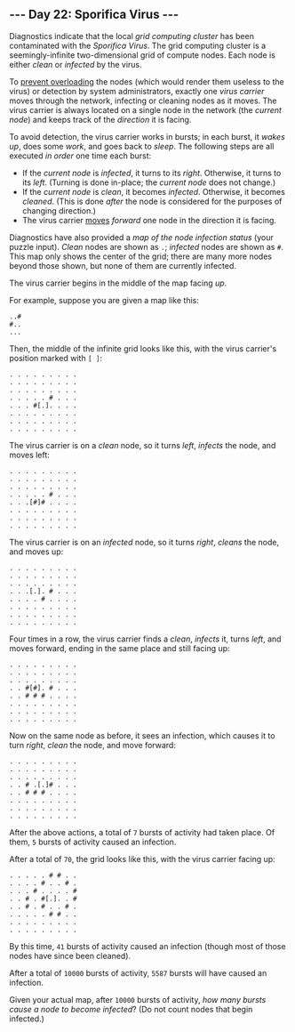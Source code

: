 ## \--- Day 22: Sporifica Virus ---

Diagnostics indicate that the local *grid computing cluster* has been
contaminated with the *Sporifica Virus*. The grid computing cluster is a
seemingly-infinite two-dimensional grid of compute nodes. Each node is
either *clean* or *infected* by the virus.

To [prevent
overloading](https://en.wikipedia.org/wiki/Morris_worm#The_mistake) the
nodes (which would render them useless to the virus) or detection by
system administrators, exactly one *virus carrier* moves through the
network, infecting or cleaning nodes as it moves. The virus carrier is
always located on a single node in the network (the *current node*) and
keeps track of the *direction* it is facing.

To avoid detection, the virus carrier works in bursts; in each burst, it
*wakes up*, does some *work*, and goes back to *sleep*. The following
steps are all executed *in order* one time each burst:

  - If the *current node* is *infected*, it turns to its *right*.
    Otherwise, it turns to its *left*. (Turning is done in-place; the
    *current node* does not change.)
  - If the *current node* is *clean*, it becomes *infected*. Otherwise,
    it becomes *cleaned*. (This is done *after* the node is considered
    for the purposes of changing direction.)
  - The virus carrier
    [moves](https://www.youtube.com/watch?v=2vj37yeQQHg) *forward* one
    node in the direction it is facing.

Diagnostics have also provided a *map of the node infection status*
(your puzzle input). *Clean* nodes are shown as `.`; *infected* nodes
are shown as `#`. This map only shows the center of the grid; there are
many more nodes beyond those shown, but none of them are currently
infected.

The virus carrier begins in the middle of the map facing *up*.

For example, suppose you are given a map like this:

    ..#
    #..
    ...

Then, the middle of the infinite grid looks like this, with the virus
carrier's position marked with `[ ]`:

    . . . . . . . . .
    . . . . . . . . .
    . . . . . . . . .
    . . . . . # . . .
    . . . #[.]. . . .
    . . . . . . . . .
    . . . . . . . . .
    . . . . . . . . .

The virus carrier is on a *clean* node, so it turns *left*, *infects*
the node, and moves left:

    . . . . . . . . .
    . . . . . . . . .
    . . . . . . . . .
    . . . . . # . . .
    . . .[#]# . . . .
    . . . . . . . . .
    . . . . . . . . .
    . . . . . . . . .

The virus carrier is on an *infected* node, so it turns *right*,
*cleans* the node, and moves up:

    . . . . . . . . .
    . . . . . . . . .
    . . . . . . . . .
    . . .[.]. # . . .
    . . . . # . . . .
    . . . . . . . . .
    . . . . . . . . .
    . . . . . . . . .

Four times in a row, the virus carrier finds a *clean*, *infects* it,
turns *left*, and moves forward, ending in the same place and still
facing up:

    . . . . . . . . .
    . . . . . . . . .
    . . . . . . . . .
    . . #[#]. # . . .
    . . # # # . . . .
    . . . . . . . . .
    . . . . . . . . .
    . . . . . . . . .

Now on the same node as before, it sees an infection, which causes it to
turn *right*, *clean* the node, and move forward:

    . . . . . . . . .
    . . . . . . . . .
    . . . . . . . . .
    . . # .[.]# . . .
    . . # # # . . . .
    . . . . . . . . .
    . . . . . . . . .
    . . . . . . . . .

After the above actions, a total of `7` bursts of activity had taken
place. Of them, `5` bursts of activity caused an infection.

After a total of `70`, the grid looks like this, with the virus carrier
facing up:

    . . . . . # # . .
    . . . . # . . # .
    . . . # . . . . #
    . . # . #[.]. . #
    . . # . # . . # .
    . . . . . # # . .
    . . . . . . . . .
    . . . . . . . . .

By this time, `41` bursts of activity caused an infection (though most
of those nodes have since been cleaned).

After a total of `10000` bursts of activity, `5587` bursts will have
caused an infection.

Given your actual map, after `10000` bursts of activity, *how many
bursts cause a node to become infected*? (Do not count nodes that begin
infected.)
